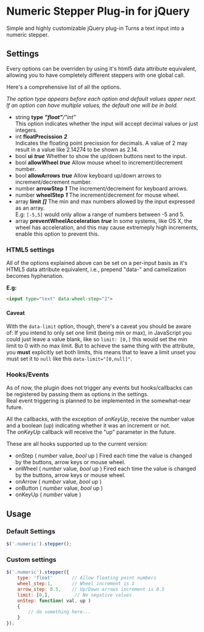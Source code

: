 # Numeric Stepper Plug-in for jQuery

Simple and highly customizable jQuery plug-in Turns a text input into a numeric
stepper.

## Settings

Every options can be overriden by using it's html5 data attribute equivalent,
allowing you to have completely different steppers with one global call.

Here's a comprehensive list of all the options.

_The option type appears before each option and default values apper next. If an
option can have multiple values, the default one will be in bold._

* string **type** _**"float"**/"int"_  
  This option indicates whether the input will accept decimal values or just
  integers.
* int **floatPrecission** _**2**_  
  Indicates the floating point precission for decimals. A value of 2 may result
  in a value like 2.14274 to be shown as 2.14.
* bool **ui** _**true**_
  Whether to show the up/down buttons next to the input.
* bool **allowWheel** _**true**_
  Allow mouse wheel to increment/decrement number.
* bool **allowArrows** _**true**_
  Allow keyboard up/down arrows to increment/decrement number.
* number **arrowStep** _**1**_
  The increment/decrement for keyboard arrows.
* number **wheelStep** _**1**_
  The increment/decrement for mouse wheel.
* array **limit** _**[]**_
  The min and max numbers allowed by the input expressed as an array.  
  E.g: `[-5,5]` would only allow a range of numbers between -5 and 5.
* array **preventWheelAcceleration** _**true**_
  In some systems, like OS X, the wheel has acceleration, and this may cause
  extremeply high increments, enable this option to prevent this.

### HTML5 settings

All of the options explained above can be set on a per-input basis as it's HTML5
data attribute equivalent, i.e., prepend "data-" and camelization becomes
hyphenation.

**E.g:**

```html
<input type="text" data-wheel-step="2">
```

#### Caveat

With the `data-limit` option, though, there's a caveat you should be aware of:
If you intend to only set one limit (being min or max), in JavaScript you could
just leave a value blank, like so `limit: [0,]` this would set the min limit to 0 with
no max limit. But to achieve the same thing with the attribute, you **must**
explicitly set both limits, this means that to leave a limit unset you must
set it to `null` like this `data-limit="[0,null]"`.

### Hooks/Events

As of now, the plugin does not trigger any events but hooks/callbacks can be
registered by passing them as options in the settings.  
Real event triggering is planned to be implemented in the somewhat-near future.

All the callbacks, with the exception of _onKeyUp_, receive the number value and
a boolean (up) indicating whether it was an increment or not.  
The _onKeyUp_ callback will receive the "up" parameter in the future.

These are all hooks supported up to the current version:

* onStep ( _number_ value, _bool_ up )
  Fired each time the value is changed by the buttons, arrow keys or mouse
  wheel.  
* onWheel ( _number_ value, _bool_ up )
  Fired each time the value is changed by the buttons, arrow keys or mouse
  wheel.
* onArrow ( _number_ value, _bool_ up )
* onButton ( _number_ value, _bool_ up )
* onKeyUp ( _number_ value )

## Usage

### Default Settings

```javascript
$('.numeric').stepper();
```

### Custom settings

```javascript
$('.numeric').stepper({
    type: 'float'       // Allow floating point numbers
    wheel_step:1,       // Wheel increment is 1
    arrow_step: 0.5,    // Up/Down arrows increment is 0.5
    limit: [0,],         // No negative values
    onStep: function( val, up )
    {
        // do something here...
    }
});
```